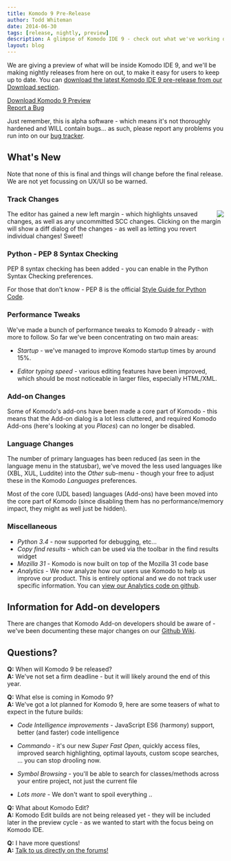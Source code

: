 ```yaml
---
title: Komodo 9 Pre-Release
author: Todd Whiteman
date: 2014-06-30
tags: [release, nightly, preview]
description: A glimpse of Komodo IDE 9 - check out what we've working on and contribute towards the next version by reporting bugs or enhancement ideas.
layout: blog
---
```


We are giving a preview of what will be inside Komodo IDE 9, and we'll be making
nightly releases from here on out, to make it easy for users to keep up to date.
You can [download the latest Komodo IDE 9 pre-release from our Download section](/download#preview).

<div class="centered">
    <div class="spacer"></div>
    <a href="/download#preview" class="button big primary">
        <i class="icon icon-download"></i>
        Download Komodo 9 Preview
    </a>
    <div class="spacer-half"></div>
    <span>
        <i class="icon icon-bug"></i>
        <a href="https://bugs.activestate.com/enter_bug.cgi?product=Komodo&version=9.0.0%20preview" target="_blank">Report a Bug</a>
    </span>
</div>

Just remember, this is alpha software - which means it's not thoroughly hardened
and WILL contain bugs... as such, please report any problems you run into on our [bug tracker](https://bugs.activestate.com/enter_bug.cgi?product=Komodo&version=9.0.0%20preview).

## What's New

Note that none of this is final and things will change before the final release.
We are not yet focussing on UX/UI so be warned.

### Track Changes

<a href="/images/blog/2014-06/editor-margins-mockup.png" class="lightbox" title="Track Changes mockup - subject to change">
<img src="/images/blog/2014-06/editor-margins-mockup-thumb.png" align="right">
</a>

The editor has gained a new left margin - which highlights unsaved changes, as
well as any uncommitted SCC changes. Clicking on the margin will show a diff
dialog of the changes - as well as letting you revert individual changes! Sweet!

### Python - PEP 8 Syntax Checking

PEP 8 syntax checking has been added - you can enable in the Python Syntax
Checking preferences.

For those that don't know - PEP 8 is the official [Style Guide for Python Code](http://legacy.python.org/dev/peps/pep-0008/).

### Performance Tweaks

We've made a bunch of performance tweaks to Komodo 9 already - with more to
follow. So far we've been concentrating on two main areas:

* *Startup* - we've managed to improve Komodo startup times by around 15%.

* *Editor typing speed* - various editing features have been improved, which
  should be most noticeable in larger files, especially HTML/XML.

### Add-on Changes

Some of Komodo's add-ons have been made a core part of Komodo - this means that
the Add-on dialog is a lot less cluttered, and required Komodo Add-ons (here's
looking at you *Places*) can no longer be disabled.

### Language Changes

The number of primary languages has been reduced (as seen in the language menu
in the statusbar), we've moved the less used languages like (XBL, XUL, Luddite)
into the *Other* sub-menu - though your free to adjust these in the Komodo
*Languages* preferences.

Most of the core (UDL based) languages (Add-ons) have been moved into the core
part of Komodo (since disabling them has no performance/memory impact, they
might as well just be hidden).

### Miscellaneous

* *Python 3.4* - now supported for debugging, etc...
* *Copy find results* - which can be used via the toolbar in the find results widget
* *Mozilla 31* - Komodo is now built on top of the Mozilla 31 code base
* *Analytics* - We now analyze how our users use Komodo to help us improve our product.
  This is entirely optional and we do not track user specific information. You
  can [view our Analytics code on github](https://github.com/Komodo/KomodoEdit/blob/trunk/src/modules/analytics/content/analytics.js).

## Information for Add-on developers

There are changes that Komodo Add-on developers should be aware of - we've
been documenting these major changes on our [Github Wiki](https://github.com/Komodo/KomodoEdit/wiki/Komodo-9-Changes).

## Questions?

**Q:** When will Komodo 9 be released?<br>
**A:** We've not set a firm deadline - but it will likely around the end of this year.

**Q:** What else is coming in Komodo 9?<br>
**A:** We've got a lot planned for Komodo 9, here are some teasers of what to expect in
the future builds:

* *Code Intelligence improvements* - JavaScript ES6 (harmony) support, better
  (and faster) code intelligence

* *Commando* - it's our new *Super Fast Open*, quickly access files, improved
  search highlighting, optimal layouts, custom scope searches, ... you can stop
  drooling now.

* *Symbol Browsing* - you'll be able to search for classes/methods across your
  entire project, not just the current file

* *Lots more* - We don't want to spoil everything ..

**Q:** What about Komodo Edit?<br>
**A:** Komodo Edit builds are not being released yet - they will be included later in
the preview cycle - as we wanted to start with the focus being on Komodo IDE.

**Q:** I have more questions!<br>
**A:** [Talk to us directly on the forums!](http://forum.komodoide.com/)
